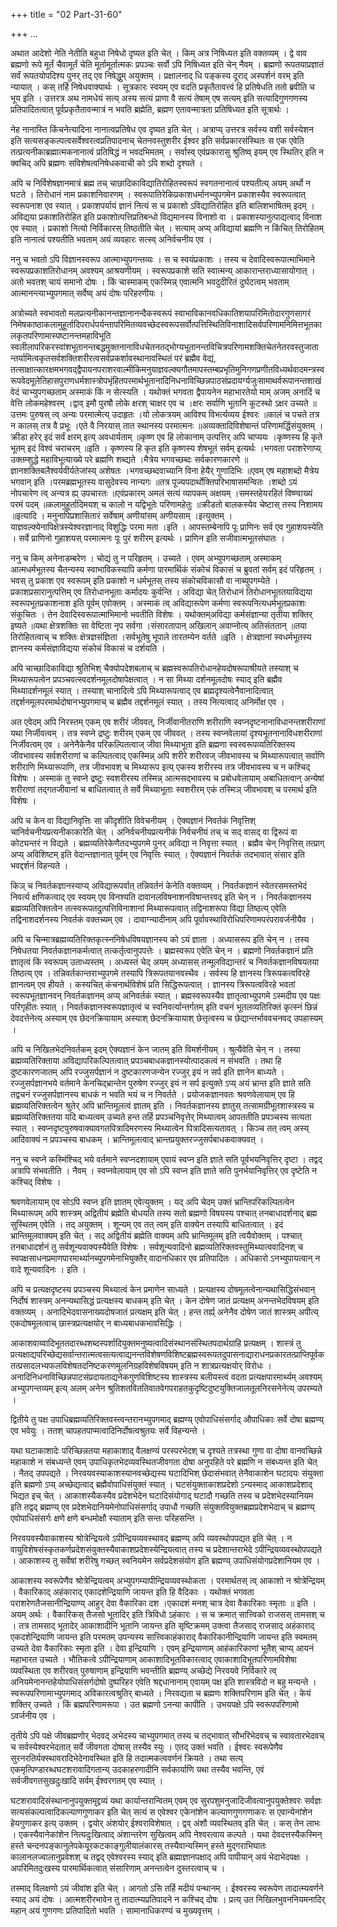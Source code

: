 +++
title = "02 Part-31-60"

+++
…


अथात आदेशो नेति नेतीति बहुधा निषेधो दृष्यत इति चेत् । किम् अत्र निषिध्यत इति वक्तव्यम् । द्वे वाव ब्रह्मणो रूपे मूर्तं चैवामूर्तं चेति मूर्तामूर्तात्मकः प्रपञ्चः सर्वो ऽपि निषिध्यत इति चेन् नैवम् । ब्रह्मणो रूपतयाप्रज्ञातं सर्वं रूपतयोपदिश्य पुनर् तद् एव निषेद्धुम् अयुक्तम् । प्रक्षालनाद् धि पङ्कस्य दूराद् अस्पर्शनं वरम् इति न्यायात् । कस् तर्हि निषेधवाक्यार्थः । सूत्रकारः स्वयम् एव वदति प्रकृतैतावत्त्वं हि प्रतिषेधति ततो ब्रवीति च भूय इति । उत्तरत्र अथ नामधेयं सत्य् अस्य सत्यं प्राणा वै सत्यं तेषाम् एष सत्यम् इति सत्यादिगुणगणस्य प्रतिपादितत्वात् पूर्वप्रकृतैतावन्मात्रं न भवति ब्रह्मेति, ब्रह्मण एतावन्मात्रता प्रतिषिध्यत इति सूत्रार्थः ।

नेह नानास्ति किंचनेत्यादिना नानात्वप्रतिषेध एव दृष्यत इति चेत् । अत्राप्य् उत्तरत्र सर्वस्य वशी सर्वस्येशन इति सत्यसङ्कल्पत्वसर्वेश्वरत्वप्रतिपादनाच् चेतनवस्तुशरीर ईश्वर इति सर्वप्रकारसंस्थितः स एक एवेति तत्प्रत्यनीकाब्रह्मात्मकनानात्वं प्रतिषिद्धं न भवदभिमतम् । सर्वास्व् एवंप्रकारासु श्रुतिष्व् इयम् एव स्थितिर् इति न क्वचिद् अपि ब्रह्मणः सविशेषत्वनिषेधकवाची को ऽपि शब्दो दृश्यते ।

अपि च निर्विशेषज्ञानमात्रं ब्रह्म तच् चाछादिकाविद्यातिरोहितस्वरूपं स्वगतनानात्वं पश्यतीत्य् अयम् अर्थो न घटते । तिरोधानं नाम प्रकाशनिवारणम् । स्वरूपातिरेकिप्रकाशधर्मानभ्युपगमेन प्रकाशस्यैव स्वरूपत्वात् स्वरूपनाश एव स्यात् । प्रकाशपर्यायं ज्ञानं नित्यं स च प्रकाशो ऽविद्यातिरोहित इति बालिशभाषितम् इदम् । अविद्यया प्रकाशतिरोहित इति प्रकाशोत्पत्तिप्रतिबन्धो विद्यमानस्य विनाशो वा । प्रकाशस्यानुत्पाद्यत्वाद् विनाश एव स्यात् । प्रकाशो नित्यो निर्विकारस् तिष्ठतीति चेत् । सत्याम् अप्य् अविद्यायां ब्रह्मणि न किंचित् तिरोहितम् इति नानात्वं पश्यतीति भवताम् अयं व्यवहारः सत्स्व् अनिर्वचनीय एव ।

ननु च भवतो ऽपि विज्ञानस्वरूप आत्माभ्युपगन्तव्यः । स च स्वयंप्रकाशः । तस्य च देवादिस्वरूपात्माभिमाने स्वरूपप्रकाशतिरोधानम् अवश्यम् आश्रयणीयम् । स्वरूपप्रकाशे सति स्वात्मन्य् आकारान्तराध्यासायोगात् । अतो भवतश् चायं समानो दोषः । किं चास्माकम् एकस्मिन्न् एवात्मनि भवदुदीरितं दुर्घटत्वम् भवताम् आत्मानन्त्याभ्युपगमात् सर्वेष्व् अयं दोषः परिहरणीयः ।

अत्रोच्यते स्वभावतो मलप्रत्यनीकानन्तज्ञानानन्दैकस्वरूपं स्वाभाविकानवधिकातिशयापरिमितोदारगुणसागरं निमेषकाष्ठाकलामुहूर्तादिपरार्धपर्यन्तापरिमितव्यवच्छेदस्वरूपसर्वोत्पत्तिस्थितिविनाशादिसर्वपरिणामनिमित्तभूतकालकृतपरिणामास्पष्टानन्तमहाविभूति स्वलीलापरिकरस्वांशभूतानन्तबद्धमुक्तनानाविधचेतनतद्भोग्यभूतानन्तविचित्रपरिणामशक्तिचेतनेतरवस्तुजातान्तर्यामित्वकृतसर्वशक्तिशरीरत्वसर्वप्रकर्शावस्थानावस्थितं परं ब्रह्मैव वेद्यं, तत्साक्षात्कारक्षमभगवद्द्वैपायनपराशरवाल्मीकिमनुयाज्ञवल्क्यगौतमापस्तम्बप्रभृतिमुनिगणप्रणीतविध्यर्थवादमन्त्रस्वरूपवेदमूलेतिहासपुराणधर्मशास्त्रोपभृंहितपरमार्थभूतानादिनिधनाविच्छिन्नपाठसंप्रदायर्ग्यजुःसामाथर्वरूपानन्तशाखं वेदं चाभ्युपगच्छताम् अस्माकं किं न सेत्स्यति । यथोक्तं भगवता द्वैपायनेन महाभारतेयो माम् अजम् अनादिं च वेत्ति लोकमहेश्वरम् ।द्वाव् इमौ पुरषौ लोके क्षरश् चाक्षर एव च ।क्षरः सर्वाणि भूतानि कूटस्थो ऽक्षर उच्यते ॥उत्तमः पुरुषस् त्व् अन्यः परमात्मेत्य् उदाहृतः ।यो लोकत्रयम् आविश्य विभर्त्यव्यय ईश्वरः ॥कालं च पचते तत्र न कालस् तत्र वै प्रभूः ।एते वै निरयास् तात स्थानस्य परमात्मनः ॥अव्यक्तादिविशेषान्तं परिणामर्द्धिसंयुक्तम् ।क्रीडा हरेर् इदं सर्वं क्षरम् इत्य् अवधार्यताम् ॥कृष्ण एव हि लोकानाम् उत्पत्तिर् अपि चाप्ययः ।कृष्णस्य हि कृते भूतम् इदं विश्वं चराचरम् ॥इति । कृष्णस्य हि कृत इति कृष्णस्य शेषभूतं सर्वम् इत्यर्थः ।भगवता पराशरेणाप्य् उक्तम्शुद्धे महाविभूत्याख्ये परे ब्रह्मणि शब्द्यते ।मैत्रेय भगवच्छब्दः सर्वकारणकारणे ॥ज्ञानशक्तिबलैश्वर्यवीर्यतेजांस्य् अशेषतः ।भगवच्छब्दवाच्यानि विना हेयैर् गुणादिभिः ॥एवम् एष महाशब्दो मैत्रेय भगवान् इति ।परमब्रह्मभूतस्य वासुदेवस्य नान्यगः ॥तत्र पूज्यपदार्थोक्तिपरिभाषासमन्वितः ।शब्दो ऽयं नोपचारेण त्व् अन्यत्र ह्य् उपचारतः ॥एवंप्रकारम् अमलं सत्यं व्यापकम् अक्षयम् ।समस्तहेयरहितं विष्ण्वाख्यं परमं पदम् ॥कलामुहूर्तादिमयश् च कालो न यद्विभूतेः परिणामहेतुः ॥क्रीडतो बालकस्येव चेष्टास् तस्य निशामय ॥इत्यादि । मनुनापिप्रशासितारं सर्वेषाम् अणीयांसम् अणीयसाम् ।इत्युक्तम् । याज्ञवल्क्येनापिक्षेत्रस्येश्वरज्ञानाद् विशुद्धिः परमा मता ।इति । आपस्तम्बेनापि पूः प्राणिनः सर्व एव गुहाशयस्येति । सर्वे प्राणिनो गुहाशयस् परमात्मनः पूः पुरं शरीरम् इत्यर्थः । प्राणिन इति सजीवात्मभूतसंघातः ।

ननु च किम् अनेनाडम्बरेण । चोद्यं तु न परिहृतम् । उच्यते । एवम् अभ्युपगच्छताम् अस्माकम् आत्मधर्मभूतस्य चैतन्यस्य स्वाभाविकस्यापि कर्मणा पारमार्थिकं संकोचं विकासं च ब्रुवतां सर्वम् इदं परिहृतम् । भवस् तु प्रकाश एव स्वरूपम् इति प्रकाशो न धर्मभूतस् तस्य संकोचविकासौ वा नाब्युपगम्येते । प्रकाशप्रसारानुत्पत्तिम् एव तिरोधानभूताः कर्मादयः कुर्वन्ति । अविद्या चेत् तिरोधानं तिरोधानभूततयाविद्यया स्वरूपभूतप्रकाशनाश इति पूर्वम् एवोक्तम् । अस्माकं त्व् अविद्यारूपेण कर्मणा स्वरूपनित्यधर्मभूतप्रकाशः संकुचितः । तेन देवादिस्वरूपात्माभिमानो भवतीति विशेषः । यथोक्तम्अविद्या कर्मसंज्ञान्या तृतीया शक्तिर् इष्यते ॥यथा क्षेत्रशक्तिः सा वेष्टिता नृप सर्वगा ।संसारतापान् अखिलान् अवाप्नोत्य् अतिसंततान् ॥तया तिरोहितत्वाच् च शक्तिः क्षेत्रज्ञसंज्ञिता ।सर्वभूतेषु भूपाले तारतम्येन वर्तते ॥इति । क्षेत्रज्ञानां स्वधर्मभूतस्य ज्ञानस्य कर्मसंज्ञाविद्यया संकोचं विकासं च दर्शयति ।

अपि चाच्छादिकाविद्या श्रुतिभिश् चैक्योपदेशबलाच् च ब्रह्मस्वरूपतिरोधानहेयदोषरूपाश्रीयते तस्याश् च मिथ्यारूपत्वेन प्रपञ्चवत्स्वदर्शनमूलदोषापेक्षत्वात् । न सा मिथ्या दर्शनमूलदोषः स्याद् इति ब्रह्मैव मिथ्यादर्शनमूलं स्यात् । तस्याश् चानादित्वे ऽपि मिथ्यारूपत्वाद् एव ब्रह्मदृश्यत्वेनैवानादित्वात् तद्दर्शनमूलपरमार्थदोषानभ्युपगमाच् च ब्रह्मैव तद्दर्शनमूलं स्यात् । तस्य नित्यत्वाद् अनिर्मोक्ष एव ।

अत एवेदम् अपि निरस्तम् एकम् एव शरीरं जीववत्, निर्जीवानीतराणि शरीराणि स्वप्नदृष्टनानाविधानन्तशरीराणां यथा निर्जीवत्वम् । तत्र स्वप्ने द्रष्टुः शरीरम् एकम् एव जीववत् । तस्य स्वप्नवेलायां दृश्यभूतनानाविधशरीराणां निर्जीवत्वम् एव । अनेनैकेनैव परिकल्पितत्वाज् जीवा मिथ्याभूता इति ब्रह्मणा स्वस्वरूपव्यतिरिक्तस्य जीवभावस्य सर्वशरीराणां च कल्पितत्वाद् एकस्मिन्न् अपि शरीरे शरीरवज् जीवभावस्य च मिथ्यारूपत्वात् सर्वाणि शरीराणि मिथ्यारूपाणि, तत्र जीवभावश् च मिथ्यारूप इत्य् एकस्य शरीरस्य तत्र जीवभावस्य च न कश्चिद् विशेषः । अस्माकं तु स्वप्ने द्रष्टुः स्वशरीरस्य तस्मिन्न् आत्मसद्भावस्य च प्रबोधवेलायाम् अबाधितत्वान् अन्येषां शरीराणां तद्गतजीवानां च बाधितत्वात् ते सर्वे मिथ्याभूताः स्वशरीरम् एकं तस्मिञ् जीवभावश् च परमार्थ इति विशेषः ।

अपि च केन वा विद्यानिवृत्तिः सा कीदृशीति विवेचनीयम् । ऐक्यज्ञानं निवर्तकं निवृत्तिश् चानिर्वचनीयप्रत्यनीकाकारेति चेत् । अनिर्वचनीयप्रत्यनीकं निर्वचनीयं तच् च सद् वासद् वा द्विरूपं वा कोट्यन्तरं न विद्यते । ब्रह्मव्यतिरेकेणैतदभ्युपगमे पुनर् अविद्या न निवृत्ता स्यात् । ब्रह्मैव चेन् निवृत्तिस् तत्प्राग् अप्य् अविशिष्टम् इति वेदान्तज्ञानात् पूर्वम् एव निवृत्तिः स्यात् । ऐक्यज्ञानं निवर्तकं तदभावात् संसार इति भवद्दर्शनं विहन्यते ।

किञ् च निवर्तकज्ञानस्याप्य् अविद्यारूपर्वात् तन्निवर्तनं केनेति वक्तव्यम् । निवर्तकज्ञानं स्वेतरसमस्तभेदं निवर्त्य क्षणिकत्वाद् एव स्वयम् एव विनश्यति दावानलविषनाशनविषान्तरवद् इति चेन् न । निवर्तकज्ञानस्य ब्रह्मव्यतिरिक्तत्वेन तत्स्वरूपतदुत्पत्तिविनाशानां मिथ्यारूपत्वात् तद्विनाशरूपा विद्या तिष्ठत्य् एवेति तद्विनाशदर्शनस्य निवर्तकं वक्तच्यम् एव । दावाग्न्यादीनाम् अपि पूर्वावस्थाविरोधिपरिणामपरंपरावर्जनीयैव ।

अपि च चिन्मात्रब्रह्मव्यतिरिक्तकृत्स्ननिषेधविषयज्ञानस्य को ऽयं ज्ञाता । अध्यासरूप इति चेन् न । तस्य निषेधतया निवर्तकज्ञानकर्मत्वात् तत्कर्तृत्वानुपपत्तेः । ब्रह्मस्वरूप एवेति चेन् न । ब्रह्मणो निवर्तकज्ञानं प्रति ज्ञातृत्वं किं स्वरूपम् उताध्यस्तम् । अध्यस्तं चेद् अयम् अध्यासस् तन्मूलविद्यान्तरं च निवर्तकज्ञानविषयतया तिष्ठत्य् एव । तन्निवर्तकान्तराभ्युपगमे तस्यापि त्रिरूपतयानवस्थैव । सर्वस्य हि ज्ञानस्य त्रिरूपकत्वविरहे ज्ञानत्वम् एव हीयते । कस्यचित् कंचनार्थविशेषं प्रति सिद्धिरूपत्वात् । ज्ञानस्य त्रिरूपत्वविरहे भवतां स्वरूपभूतज्ञानवन् निवर्तकज्ञानम् अप्य् अनिवर्तकं स्यात् । ब्रह्मस्वरूपस्यैव ज्ञातृत्वाभ्युपगमे ऽस्मदीय एव पक्षः परिगृहीतः स्यात् । निवर्तकज्ञानस्वरूपज्ञातृत्वं च स्वनिवर्त्यान्तर्गतम् इति वचनं भूतलव्यतिरिक्तं कृत्स्नं छिन्नं देवदत्तेनेत्य् अस्याम् एव छेदनक्रियायाम् अस्याश् छेदनक्रियायाश् छेत्तृत्वस्य च छेद्यान्तर्भाववचनवद् उपहास्यम् ।

अपि च निखिलभेदनिवर्तकम् इदम् ऐक्यज्ञानं केन जातम् इति विमर्शनीयम् । श्रुत्यैवेति चेन् न । तस्या ब्रह्मव्यतिरिक्ताया अविद्यापरिकल्पितत्वात् प्रपञ्चबाधकज्ञानस्योत्पादकत्वं न संभवति । तथा हि दुष्टकारणजातम् अपि रज्जुसर्पज्ञानं न दुष्टकारणजन्येन रज्जुर् इयं न सर्प इति ज्ञानेन बाध्यते । रज्जुसर्पज्ञानभये वर्तमाने केनचिद्भ्रान्तेन पुरुषेण रज्जुर् इयं न सर्प इत्युक्ते ऽप्य् अयं भ्रान्त इति ज्ञाते सति तद्वचनं रज्जुसर्पज्ञानस्य बाधकं न भवति भयं च न निवर्तते । प्रयोजकज्ञानवतः श्रवणवेलायाम् एव हि ब्रह्मव्यतिरिक्तत्वेन श्रुतेर् अपि भ्रान्तिमूलत्वं ज्ञातम् इति । निवर्तकज्ञानस्य ज्ञातुस् तत्सामग्रीभूतशास्त्रस्य च ब्रह्मव्यतिरिक्ततया यदि बाध्यत्वम् उच्यते हन्त तर्हि प्रपञ्चनिवृत्तेर् मिथ्यात्वम् आपततीति प्रपञ्चस्य सत्यता स्यात् । स्वप्नदृष्टपुरुषवाक्यावगतपित्रादिमरणस्य मिथ्यात्वेन पित्रादिसत्यतावत् । किञ्च तत् त्वम् अस्य् आदिवाक्यं न प्रपञ्चस्य बाधकम् । भ्रान्तिमूलत्वाद् भ्रान्तप्रयुक्तरज्जुसर्पबाधकवाक्यवत् ।

ननु च स्वप्ने कस्मिंश्चिद् भये वर्तमाने स्वप्नदशायाम् एवायं स्वप्न इति ज्ञाते सति पूर्वभयनिवृत्तिर् दृष्टा । तद्वद् अत्रापि संभवतीति । नैवम् । स्वप्नवेलायाम् एव सो ऽपि स्वप्न इति ज्ञाते सति पुनर्भयानिवृत्तिर् एव दृष्टेति न कश्चिद् विशेषः ।

श्रवणवेलायाम् एव सोऽपि स्वप्न इति ज्ञातम् एवेत्युक्तम् । यद् अपि चेदम् उक्तं भ्रान्तिपरिकल्पितत्वेन मिथ्यारूपम् अपि शास्त्रम् अद्वितीयं ब्रह्मेति बोधयति तस्य सतो ब्रह्मणो विषयस्य पश्चात् तनबाधादर्शनाद् ब्रह्म सुस्थितम् एवेति । तद् अयुक्तम् । शून्यम् एव तत् त्वम् इति वाक्येन तस्यापि बाधितत्वात् । इदं भ्रान्तिमूलवाक्यम् इति चेत् । सद् अद्वितीयं ब्रह्मेति वाक्यम् अपि भ्रान्तिमूलम् इति त्वयैवोक्तम् । पश्चात् तनबाधादर्शनं तु सर्वशून्यवाक्यस्यैवेति विशेषः । सर्वशून्यवादिनो ब्रह्मव्यतिरिक्तवस्तुमिथ्यात्ववादिनश् च स्वपक्षसाधनप्रमाणपारमार्थ्यानब्युपगमेनाभियुक्तैर् वादानधिकार एव प्रतिपादितः । अधिकारो ऽनभ्युपायत्वान् न वादे शून्यवादिनः । इति ।

अपि च प्रत्यक्षदृष्टस्य प्रपञ्चस्य मिथ्यात्वं केन प्रमाणेन साध्यते । प्रत्यक्षस्य दोषमूलत्वेनान्यथासिद्धिसंभवान् निर्दोषं शास्त्रम् अनन्यथासिद्धं प्रत्यक्षस्य बाधकम् इति चेत् । केन दोषेण जातं प्रत्यक्षम् अनन्तभेदविषयम् इति वक्तव्यम् । अनादिभेदवासनाख्यदोषजातं प्रत्यक्षम् इति चेत् । हन्त तर्ह्य् अनेनैव दोषेण जातं शास्त्रम् अपीत्य् एकदोषमूलत्वाच् छास्त्रप्रत्यक्षयोर् न बाध्यबाधकभावसिद्धिः ।

आकाशवाय्वादिभूततदारब्धशब्दस्पर्शादियुक्तमनुष्यत्वादिसंस्थानसंस्थितपदार्थग्राहि प्रत्यक्षम् । शास्त्रं तु प्रत्यक्षाद्यपरिच्छेद्यसर्वान्तरात्मत्वसत्यत्वाद्यनन्तविशेषणविशिष्टब्रह्मस्वरूपतदुपासनाद्याराधनप्रकारतत्प्राप्तिपूर्वकतत्प्रसादलभ्यफलविशेषतदनिष्टकरणमूलनिग्रहविशेषविषयम् इति न शात्रप्रत्यक्षयोर् विरोधः । अनादिनिधनाविच्छिन्नपाटसंप्रदायताद्यनेकगुणविशिष्टस्य शास्त्रस्य बलीयस्त्वं वदता प्रत्यक्षपारमार्थ्यम् अवश्यम् अभ्युपगन्तव्यम् इत्य् अलम् अनेन श्रुतिशतविततिवातवेगपराहतकुदृष्टिदुष्टयुक्तिजालतूलनिरसनेनेत्य् उपरम्यते ।

द्वितीये तु पक्ष उपाधिब्रह्मव्यतिरिक्तवस्त्वन्तरानभ्युपगमाद् ब्रह्मण्य् एवोपाधिसंसर्गाद् औपाधिकाः सर्वे दोषा ब्रह्मण्य् एव भवेयुः । ततश् चापहतपाप्मत्वादिनिर्दोषत्वश्रुतयः सर्वे विहन्यन्ते ।

यथा घटाकाशादेः परिच्छिन्नतया महाकाशाद् वैलक्षण्यं परस्परभेदश् च दृश्यते तत्रस्था गुणा वा दोषा वानवच्छिन्ने महाकाशे न संबध्यन्ते एवम् उपाधिकृतभेदव्यवस्थितजीवगता दोषा अनुपहिते परे ब्रह्मणि न संबध्यन्त इति चेत् । नैतद् उपपद्यते । निरवयवस्याकाशस्यानवच्छेद्यस्य घटादिभिश् छेदासंभवात् तेनैवाकाशेन घटादयः संयुक्ता इति ब्रह्मणो ऽप्य् अच्छेद्यत्वाद् ब्रह्मैवोपाधिसंयुक्तं स्यात् । घटसंयुक्ताकाशप्रदेशो ऽन्यस्माद् आकाशप्रदेशाद् भिद्यत इच् चेत् । आकाशस्यैकस्यैव प्रदेशभेदेन घटादिसंयोगाद् घटादौ गच्छति तस्य च प्रदेशभेदस्यानियम इति तद्वद् ब्रह्मण्य् एव प्रदेशभेदानियमेनोपाधिसंसर्गाद् उपाधौ गच्छति संयुक्तवियुक्तब्रह्मप्रदेशभेदाच् च ब्रह्मण्य् एवोपाधिसंसर्गः क्षणे क्षणे बन्धमोक्षौ स्याताम् इति सन्तः परिहसन्ति ।

निरवयवस्यैवाकाशस्य श्रोत्रेन्द्रियत्वे ऽपीन्द्रियव्यवस्थावद् ब्रह्मण्य् अपि व्यवस्थोपपद्यत इति चेत् । न वायुविशेषसंस्कृतकर्णप्रदेशसंयुक्तस्यैवाकाशप्रदेशस्येन्द्रियत्वात् तस्य च प्रदेशान्तराभेदे ऽपीन्द्रियव्यवस्थोपपद्यते । आकाशस्य तु सर्वेषां शरीरेषु गच्छत् स्वनियमेन सर्वप्रदेशसंयोग इति ब्रह्मण्य् उपाधिसंयोगप्रदेशानियम एव ।

आकाशस्य स्वरूपेणैव श्रोत्रेन्द्रियत्वम् अभ्युपगम्यापीन्द्रियव्यवस्थोकता । परमार्थतस् त्व् आकाशो न श्रोत्रेन्द्रियम् । वैकारिकाद् अहंकाराद् एकादशेन्द्रियाणि जायन्त इति हि वैदिकाः । यथोक्तं भगवता पराशरेणतैजसानीन्द्रियाण्य् आहुर् देवा वैकारिका दश ।एकादशं मनश् चात्र देवा वैकारिकाः स्मृताः ॥ इति ।अयम् अर्थः । वैकारिकस् तैजसो भूतादिर् इति त्रिविधो ऽहंकारः । स च क्रमात् सात्त्विको राजसस् तामसश् च । तत्र तामसाद् भूतादेर् आकाशादीनि भूतानि जायन्त इति सृष्टिक्रमम् उक्त्वा तैजसाद् राजसाद् अहंकाराद् एकदशेन्द्रियाणि जायन्त इति परमतम् उपन्यस्य सात्त्विकाहंकाराद् वैकारिकानीन्द्रियाणि जायन्त इति स्वमतम् उच्यते देवा वैकारिकाः स्मृता इति । देवा इन्द्रियाणि । एवम् इन्द्रियाणाम् आहंकारिकाणां भूतैश् चाप्य् आयनं महाभारत उच्यते । भौतिकत्वे ऽपीन्द्रियाणाम् आकाशादिभूतविकारत्वाद् एवाकाशादिभूतपरिणामविशेषा व्यवस्थिता एव शरीरवत् पुरुषाणाम् इन्द्रियाणि भवन्तीति ब्रह्मण्य् अच्छेद्ये निरवयवे निर्विकारे त्व् अनियमेनानन्तहेयोपाधिसंसर्गदोषो दुष्परिहर एवेति श्रद्दधानानाम् एवायम् पक्ष इति शास्त्रविदो न बहु मन्यन्ते । स्वरूपपरिणामाभ्युपगमाद् अविकारत्वश्रुतिर् बाध्यते । निरवद्यता च ब्रह्मणः शक्तिपरिणाम इति चेत् । केयं शक्तिर् उच्यते । किं ब्रह्मपरिणामरूपा । उत ब्रह्मणो ऽनन्या कापीति । उभयपक्षे ऽपि स्वरूपपरिणामो ऽवर्जनीय एव ।

तृतीये ऽपि पक्षे जीवब्रह्मणोर् भेदवद् अभेदस्य चाभ्युपगमात् तस्य च तद्भावात् सौभरिभेदवच् च स्वावतारभेदवच् च सर्वस्येश्वरभेदतात् सर्वे जीवगता दोषास् तस्यैव स्युः । एतद् उक्तं भवति । ईश्वरः स्वरूपेणैव सुरनरतिर्यक्स्थावरादिभेदेनावस्थित इति हि तदात्मकत्ववर्णनं क्रियते । तथा सत्य् एकमृत्पिण्डारब्धघटशरावादिगतान्य् उदकाहरणादीनि सर्वकार्याणि यथा तस्यैव भवन्ति, एवं सर्वजीवगतसुखदुःखादि सर्वम् ईश्वरगतम् एव स्यात् ।

घटशरावादिसंस्थानानुपयुक्तमृद्द्रव्यं यथा कार्यान्तरान्वितम् एवम् एव सुरपशुमनुजादिजीवत्वानुपयुक्तेश्वरः सर्वज्ञः सत्यसंकल्पत्वादिकल्याणगुणाकर इति चेत् सत्यं स एवेश्वर एकेनांशेन कल्याणगुणगणाकरः स एवान्येनांशेन हेयगुणाकर इत्य् उक्तम् । द्वयोर् अंशयोर् ईश्वराविशेषात् । द्वव् अंशौ व्यवस्थितव् इति चेत् । कस् तेन लाभः । एकस्यैवानेकांशेन नित्यदुःखित्वाद् अंशान्तरेण सुखित्वम् अपि नेश्वरत्वाय कल्पते । यथा देवदत्तस्यैकस्मिन् हस्ते चन्दनपङ्कानुलेपकेयूरकटकाङ्गुलीयालंकारस् तस्यैवान्यस्मिन् हस्ते मुद्गराभिघातः कालानलज्वालानुप्रवेशश् च तद्वद् एवेश्वरस्य स्याद् इति ब्रह्माज्ञानपक्षाद् अपि पापीयान् अयं भेदाभेदपक्षः । अपरिमितदुःखस्य पारमार्थिकत्वात् संसारिणाम् अनन्तत्वेन दुस्तरत्वाच् च ।

तस्माद् विलक्षणो ऽयं जीवांश इति चेत् । आगतो ऽसि तर्हि मदीयं पन्थानम् । ईश्वरस्य स्वरूपेण तादात्म्यवर्णने स्याद् अयं दोषः । आत्मशरीरभावेन तु तादात्म्यप्रतिपादने न कश्चिद् दोषः । प्रत्य् उत निखिलभुवननियमनादिर् महान् अयं गुणगणः प्रतिपादितो भवति । सामानाधिकरण्यं च मुख्यवृत्तम् ।